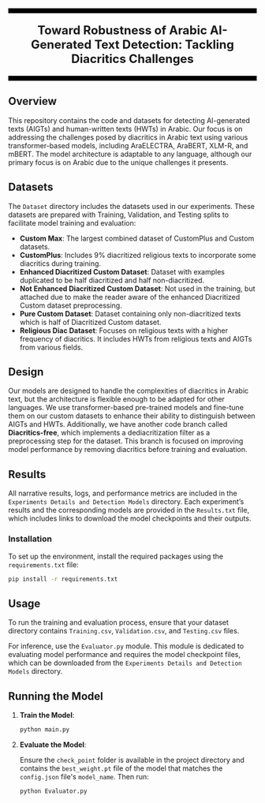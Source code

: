 <!DOCTYPE html>
<html>
<head>
<style>
    .title {
        text-align: center;
        font-size: 24px;
        font-weight: bold;
        padding: 10px;
    }
    .line {
        height: 10px;
        background-color: black;
        margin: 10px 0;
    }
</style>
</head>
<body>

<div class="line"></div>
<div class="title">Toward Robustness of Arabic AI-Generated Text Detection: Tackling Diacritics Challenges</div>
<div class="line"></div>

</body>
</html>

## Overview

This repository contains the code and datasets for detecting AI-generated texts (AIGTs) and human-written texts (HWTs) in Arabic. Our focus is on addressing the challenges posed by diacritics in Arabic text using various transformer-based models, including AraELECTRA, AraBERT, XLM-R, and mBERT. The model architecture is adaptable to any language, although our primary focus is on Arabic due to the unique challenges it presents.

## Datasets

The `Dataset` directory includes the datasets used in our experiments. These datasets are prepared with Training, Validation, and Testing splits to facilitate model training and evaluation:
- **Custom Max**: The largest combined dataset of CustomPlus and Custom datasets.
- **CustomPlus**: Includes 9% diacritized religious texts to incorporate some diacritics during training.
- **Enhanced Diacritized Custom Dataset**: Dataset with examples duplicated to be half diacritized and half non-diacritized.
- **Not Enhanced Diacritized Custom Dataset**: Not used in the training, but attached due to make the reader aware of the enhanced Diacritized Custom dataset preprocessing.
- **Pure Custom Dataset**: Dataset containing only non-diacritized texts which is half of Diacritized Custom dataset.
- **Religious Diac Dataset**: Focuses on religious texts with a higher frequency of diacritics. It includes HWTs from religious texts and AIGTs from various fields.

## Design

Our models are designed to handle the complexities of diacritics in Arabic text, but the architecture is flexible enough to be adapted for other languages. We use transformer-based pre-trained models and fine-tune them on our custom datasets to enhance their ability to distinguish between AIGTs and HWTs. Additionally, we have another code branch called **Diacritics-free**, which implements a dediacritization filter as a preprocessing step for the dataset. This branch is focused on improving model performance by removing diacritics before training and evaluation.

## Results

All narrative results, logs, and performance metrics are included in the `Experiments Details and Detection Models` directory. Each experiment’s results and the corresponding models are provided in the `Results.txt` file, which includes links to download the model checkpoints and their outputs.


### Installation

To set up the environment, install the required packages using the `requirements.txt` file:
```sh
pip install -r requirements.txt
```

## Usage

To run the training and evaluation process, ensure that your dataset directory contains `Training.csv`, `Validation.csv`, and `Testing.csv` files. 

For inference, use the `Evaluator.py` module. This module is dedicated to evaluating model performance and requires the model checkpoint files, which can be downloaded from the `Experiments Details and Detection Models` directory.
## Running the Model

1. **Train the Model**:

    ```sh
    python main.py
    ```

2. **Evaluate the Model**:

    Ensure the `check_point` folder is available in the project directory and contains the `best_weight.pt` file of the model that matches the `config.json` file's `model_name`. Then run:

    ```sh
    python Evaluator.py
    ```

